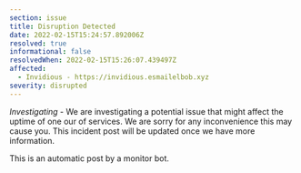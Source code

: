 ```yaml
---
section: issue
title: Disruption Detected
date: 2022-02-15T15:24:57.892006Z
resolved: true
informational: false
resolvedWhen: 2022-02-15T15:26:07.439497Z
affected:
  - Invidious - https://invidious.esmailelbob.xyz
severity: disrupted
---
```

*Investigating* - We are investigating a potential issue that might affect the uptime of one our of services. We are sorry for any inconvenience this may cause you. This incident post will be updated once we have more information.

This is an automatic post by a monitor bot.
        